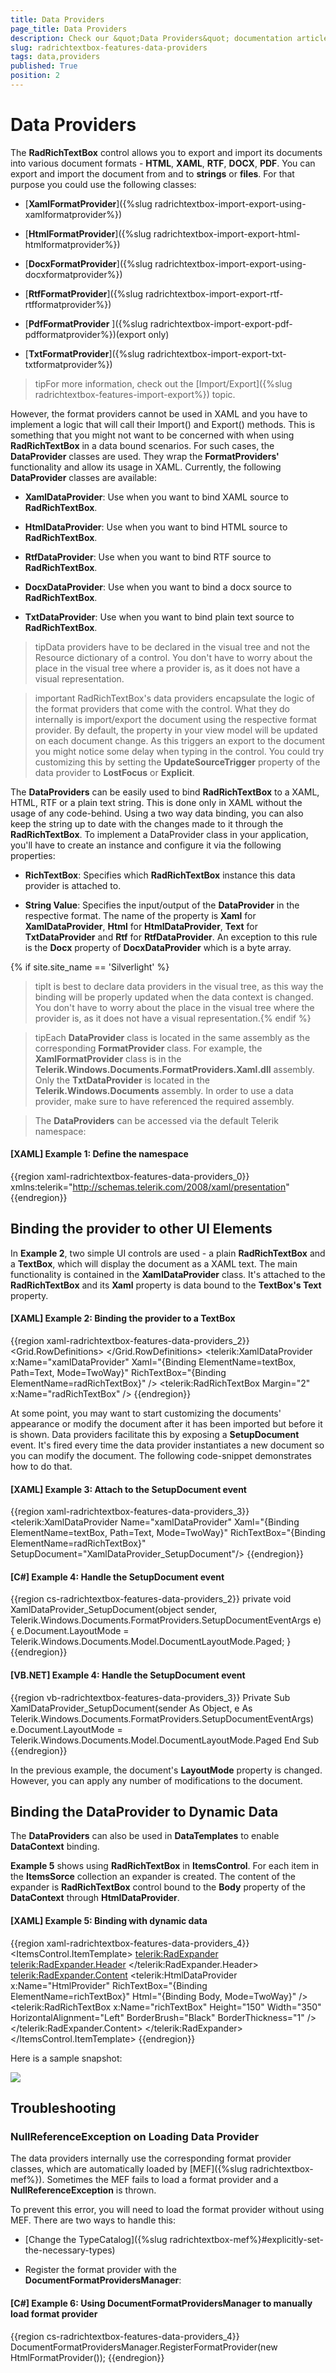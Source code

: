 ```yaml
---
title: Data Providers
page_title: Data Providers
description: Check our &quot;Data Providers&quot; documentation article for the RadRichTextBox {{ site.framework_name }} control.
slug: radrichtextbox-features-data-providers
tags: data,providers
published: True
position: 2
---
```


# Data Providers


The __RadRichTextBox__ control allows you to export and import its documents into various document formats - __HTML__, __XAML__, __RTF__, __DOCX__, __PDF__. You can export and import the document from and to __strings__ or __files__. For that purpose you could use the following classes:
      

* [__XamlFormatProvider__]({%slug radrichtextbox-import-export-using-xamlformatprovider%})

* [__HtmlFormatProvider__]({%slug radrichtextbox-import-export-html-htmlformatprovider%})

* [__DocxFormatProvider__]({%slug radrichtextbox-import-export-using-docxformatprovider%})

* [__RtfFormatProvider__]({%slug radrichtextbox-import-export-rtf-rtfformatprovider%})

* [__PdfFormatProvider__ ]({%slug radrichtextbox-import-export-pdf-pdfformatprovider%})(export only)
          
* [__TxtFormatProvider__]({%slug radrichtextbox-import-export-txt-txtformatprovider%})

>tipFor more information, check out the [Import/Export]({%slug radrichtextbox-features-import-export%}) topic.
        

However, the format providers cannot be used in XAML and you have to implement a logic that will call their Import() and Export() methods. This is something that you might not want to be concerned with when using __RadRichTextBox__ in a data bound scenarios. For such cases, the __DataProvider__ classes are used. They wrap the __FormatProviders'__ functionality and allow its usage in XAML. Currently, the following __DataProvider__ classes are available:
      

* __XamlDataProvider__: Use when you want to bind XAML source to __RadRichTextBox__.
          

* __HtmlDataProvider__: Use when you want to bind HTML source to __RadRichTextBox__.
          

* __RtfDataProvider__: Use when you want to bind RTF source to __RadRichTextBox__.
          

* __DocxDataProvider__: Use when you want to bind a docx source to __RadRichTextBox__.
          

* __TxtDataProvider__: Use when you want to bind plain text source to __RadRichTextBox__.

>tipData providers have to be declared in the visual tree and not the Resource dictionary of a control. You don't have to worry about the place in the visual tree where a provider is, as it does not have a visual representation.          

>important RadRichTextBox's data providers encapsulate the logic of the format providers that come with the control. What they do internally is import/export the document using the respective format provider. By default, the property in your view model will be updated on each document change. As this triggers an export to the document you might notice some delay when typing in the control. You could try customizing this by setting the **UpdateSourceTrigger** property of the data provider to **LostFocus** or **Explicit**.

The __DataProviders__ can be easily used to bind __RadRichTextBox__ to a XAML, HTML, RTF or a plain text string. This is done only in XAML without the usage of any code-behind. Using a two way data binding, you can also keep the string up to date with the changes made to it through the __RadRichTextBox__. To implement a DataProvider class in your application, you'll have to create an instance and configure it via the following properties:
      

* __RichTextBox__: Specifies which __RadRichTextBox__ instance this data provider is attached to.
          
* __String Value__: Specifies the input/output of the __DataProvider__ in the respective format.  The name of the property is __Xaml__ for __XamlDataProvider__, __Html__ for __HtmlDataProvider__, __Text__ for __TxtDataProvider__ and __Rtf__ for __RtfDataProvider__. An exception to this rule is the __Docx__ property of __DocxDataProvider__ which is a byte array. 

{% if site.site_name == 'Silverlight' %}
>tipIt is best to declare data providers in the visual tree, as this way the binding will be properly updated when the data context is changed. You don't have to worry about the place in the visual tree where the provider is, as it does not have a visual representation.{% endif %}

>tipEach __DataProvider__ class is located in the same assembly as the corresponding __FormatProvider__ class. For example, the __XamlFormatProvider__ class is in the __Telerik.Windows.Documents.FormatProviders.Xaml.dll__ assembly. Only the __TxtDataProvider__ is located in the __Telerik.Windows.Documents__ assembly. In order to use a data provider, make sure to have referenced the required assembly.
        

>The __DataProviders__ can be accessed via the default Telerik namespace:
        

#### __[XAML] Example 1: Define the namespace__

{{region xaml-radrichtextbox-features-data-providers_0}}
	xmlns:telerik="http://schemas.telerik.com/2008/xaml/presentation"
{{endregion}}


## Binding the provider to other UI Elements

In __Example 2__, two simple UI controls are used - a plain __RadRichTextBox__ and a __TextBox__, which will display the document as a XAML text. The main functionality is contained in the __XamlDataProvider__ class. It's attached to the __RadRichTextBox__ and its __Xaml__ property is data bound to the __TextBox's Text__ property.
        

#### __[XAML] Example 2: Binding the provider to a TextBox__

{{region xaml-radrichtextbox-features-data-providers_2}}
	<UserControl x:Class="DataProvidersDemo.MainPage"
	             xmlns:telerik="http://schemas.telerik.com/2008/xaml/presentation">
	    <Grid x:Name="LayoutRoot"
	          Background="White">
	        <Grid.RowDefinitions>
	            <RowDefinition />
	            <RowDefinition />
	        </Grid.RowDefinitions>
	        <telerik:XamlDataProvider x:Name="xamlDataProvider"
	            Xaml="{Binding ElementName=textBox, Path=Text, Mode=TwoWay}"
	            RichTextBox="{Binding ElementName=radRichTextBox}" />
	        <telerik:RadRichTextBox Margin="2" x:Name="radRichTextBox" />
	        <TextBox Margin="2" Grid.Row="1" x:Name="textBox" />
	    </Grid>
	</UserControl>
{{endregion}}



At some point, you may want to start customizing the documents' appearance or modify the document after it has been imported but before it is shown. Data providers facilitate this by exposing a __SetupDocument__ event. It's fired every time the data provider instantiates a new document so you can modify the document. The following code-snippet demonstrates how to do that.
        

#### __[XAML] Example 3: Attach to the SetupDocument event__

{{region xaml-radrichtextbox-features-data-providers_3}}
	<telerik:XamlDataProvider Name="xamlDataProvider"
	           Xaml="{Binding ElementName=textBox, Path=Text, Mode=TwoWay}"
	           RichTextBox="{Binding ElementName=radRichTextBox}"
	           SetupDocument="XamlDataProvider_SetupDocument"/>
{{endregion}}



#### __[C#] Example 4: Handle the SetupDocument event__

{{region cs-radrichtextbox-features-data-providers_2}}
	private void XamlDataProvider_SetupDocument(object sender, Telerik.Windows.Documents.FormatProviders.SetupDocumentEventArgs e)
	{
	    e.Document.LayoutMode = Telerik.Windows.Documents.Model.DocumentLayoutMode.Paged;
	}
{{endregion}}


#### __[VB.NET] Example 4: Handle the SetupDocument event__

{{region vb-radrichtextbox-features-data-providers_3}}
	Private Sub XamlDataProvider_SetupDocument(sender As Object, e As Telerik.Windows.Documents.FormatProviders.SetupDocumentEventArgs)
	 e.Document.LayoutMode = Telerik.Windows.Documents.Model.DocumentLayoutMode.Paged
	End Sub
{{endregion}}



In the previous example, the document's __LayoutMode__ property is changed. However, you can apply any number of modifications to the document.
        

## Binding the DataProvider to Dynamic Data

The __DataProviders__ can also be used in __DataTemplates__ to enable __DataContext__ binding.
        

__Example 5__ shows using __RadRichTextBox__ in __ItemsControl__. For each item in the __ItemsSorce__ collection an expander is created. The content of the expander is __RadRichTextBox__ control bound to the __Body__ property of the __DataContext__ through __HtmlDataProvider__.
        

#### __[XAML] Example 5: Binding with dynamic data__

{{region xaml-radrichtextbox-features-data-providers_4}}
	<ItemsControl>
	    <ItemsControl.ItemTemplate>
	        <DataTemplate>
	            <telerik:RadExpander>
	                <telerik:RadExpander.Header>
	                    <TextBlock Text="{Binding Name}"/>
	                </telerik:RadExpander.Header>
	                <telerik:RadExpander.Content>
	                    <Grid>
	                        <telerik:HtmlDataProvider x:Name="HtmlProvider" 
	                                      RichTextBox="{Binding ElementName=richTextBox}"
	                                      Html="{Binding Body, Mode=TwoWay}" />
	                        <telerik:RadRichTextBox x:Name="richTextBox" Height="150" Width="350"
	                                HorizontalAlignment="Left" BorderBrush="Black" BorderThickness="1" />            
	                    </Grid>
	                </telerik:RadExpander.Content>
	            </telerik:RadExpander>
	        </DataTemplate>
	    </ItemsControl.ItemTemplate>
	</ItemsControl>
{{endregion}}



Here is a sample snapshot:

![](images/RadRichTextBox_Features_DataProviders_01.png)


## Troubleshooting

### NullReferenceException on Loading Data Provider

The data providers internally use the corresponding format provider classes, which are automatically loaded by [MEF]({%slug radrichtextbox-mef%}). Sometimes the MEF fails to load a format provider and a **NullReferenceException** is thrown.

To prevent this error, you will need to load the format provider without using MEF. There are two ways to handle this:

- [Change the TypeCatalog]({%slug radrichtextbox-mef%}#explicitly-set-the-necessary-types) 

- Register the format provider with the **DocumentFormatProvidersManager**:

#### __[C#] Example 6: Using DocumentFormatProvidersManager to manually load format provider__
{{region cs-radrichtextbox-features-data-providers_4}}
	DocumentFormatProvidersManager.RegisterFormatProvider(new HtmlFormatProvider());
{{endregion}}

